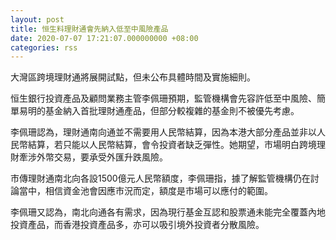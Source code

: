 ```yaml
---
layout: post
title: 恒生料理財通會先納入低至中風險產品
date: 2020-07-07 17:21:07.000000000 +08:00
categories: rss
---
```


大灣區跨境理財通將展開試點，但未公布具體時間及實施細則。

恒生銀行投資產品及顧問業務主管李佩珊預期，監管機構會先容許低至中風險、簡單易明的基金納入首批理財通產品，但部分較複雜的基金則不被優先考慮。

李佩珊認為，理財通南向通並不需要用人民幣結算，因為本港大部分產品並非以人民幣結算，若只能以人民幣結算，會令投資者缺乏彈性。她期望，市場明白跨境理財牽涉外幣交易，要承受外匯升跌風險。

市傳理財通南北向各設1500億元人民幣額度，李佩珊指，據了解監管機構仍在討論當中，相信資金池會因應市況而定，額度是市場可以應付的範圍。

李佩珊又認為，南北向通各有需求，因為現行基金互認和股票通未能完全覆蓋內地投資產品，而香港投資產品多，亦可以吸引境外投資者分散風險。
